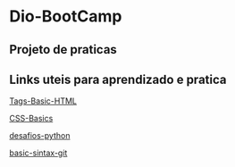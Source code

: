 # Dio-BootCamp

## Projeto de praticas

## Links uteis para aprendizado e pratica
[Tags-Basic-HTML](https://developer.mozilla.org/pt-BR/docs/Web/HTML/Element)

[CSS-Basics](https://developer.mozilla.org/pt-BR/docs/Learn/Getting_started_with_the_web/CSS_basics)

[desafios-python](https://wiki.python.org.br/EstruturaSequencial)

[basic-sintax-git](https://docs.github.com/pt/get-started/writing-on-github/getting-started-with-writing-and-formatting-on-github/basic-writing-and-formatting-syntax)

